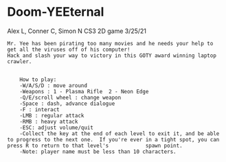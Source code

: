 # Doom-YEEternal
 Alex L, Conner C, Simon N CS3 2D game 3/25/21


	Mr. Yee has been pirating too many movies and he needs your help to get all the viruses off of his computer!
	Hack and slash your way to victory in this GOTY award winning laptop crawler.
        

        How to play:
        -W/A/S/D : move around		
        -Weapons : 1 - Plasma Rifle  2 - Neon Edge 		
        -Q/E/scroll wheel : change weapon 	
        -Space : dash, advance dialogue		
        -F : interact		
        -LMB : regular attack	
        -RMB : heavy attack	
        -ESC: adjust volume/quit		
        -Collect the key at the end of each level to exit it, and be able to progress to the next one.  If you're ever in a tight spot, you can press R to return to that level's            spawn point.		
        -Note: player name must be less than 10 characters.	
	
	
	
